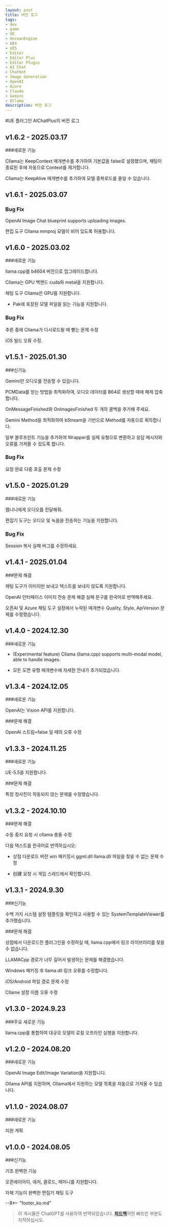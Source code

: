 ```yaml
---
layout: post
title: 버전 로그
tags:
- dev
- game
- UE
- UnreanEngine
- UE4
- UE5
- Editor
- Editor Plus
- Editor Plugin
- AI Chat
- Chatbot
- Image Generation
- OpenAI
- Azure
- Claude
- Gemini
- Ollama
description: 버전 로그
---
```


<meta property="og:title" content="UE 插件 AIChatPlus 版本日志" />

#UE 플러그인 AIChatPlus의 버전 로그

## v1.6.2 - 2025.03.17

###새로운 기능

Cllama는 KeepContext 매개변수를 추가하여 기본값을 false로 설정했으며, 채팅이 종료된 후에 자동으로 Context를 제거합니다.

Cllama는 KeepAlive 매개변수를 추가하여 모델 중복로드를 줄일 수 있습니다.

## v1.6.1 - 2025.03.07

### Bug Fix

OpenAI Image Chat blueprint supports uploading images.

편집 도구 Cllama mmproj 모델이 비어 있도록 허용합니다.

## v1.6.0 - 2025.03.02

###새로운 기능

llama.cpp를 b4604 버전으로 업그레이드합니다.

Cllama는 GPU 백엔드 cuda와 metal을 지원합니다.

채팅 도구 Cllama은 GPU를 지원합니다.

* Pak에 포장된 모델 파일을 읽는 기능을 지원합니다.

### Bug Fix

추론 중에 Cllama가 다시로드될 때 뻗는 문제 수정

iOS 빌드 오류 수정.

## v1.5.1 - 2025.01.30

###신기능

Gemini만 오디오를 전송할 수 있습니다.

PCMData를 얻는 방법을 최적화하여, 오디오 데이터를 B64로 생성할 때에 해제 압축합니다.

OnMessageFinished와 OnImagesFinished 두 개의 콜백을 추가해 주세요.

Gemini Method을 최적화하여 bStream을 기반으로 Method를 자동으로 획득합니다.

일부 블루프린트 기능을 추가하여 Wrapper를 실제 유형으로 변환하고 응답 메시지와 오류를 가져올 수 있도록 합니다.

### Bug Fix

요청 완료 다중 호출 문제 수정

## v1.5.0 - 2025.01.29

###새로운 기능

젬니니에게 오디오를 전달해줘.

편집기 도구는 오디오 및 녹음을 전송하는 기능을 지원합니다.

### Bug Fix

Session 복사 실패 버그를 수정하세요.

## v1.4.1 - 2025.01.04

###문제 해결

채팅 도구가 이미지만 보내고 텍스트를 보내지 않도록 지원합니다.

OpenAI 인터페이스 이미지 전송 문제 해결 실패 문구를 한국어로 번역해주세요.

오픈AI 및 Azure 채팅 도구 설정에서 누락된 매개변수 Quality, Style, ApiVersion 문제를 수정했습니다.

## v1.4.0 - 2024.12.30

###새로운 기능

* (Experimental feature) Cllama (llama.cpp) supports multi-modal model, able to handle images.

* 모든 도면 유형 매개변수에 자세한 안내가 추가되었습니다.

## v1.3.4 - 2024.12.05

###새로운 기능

OpenAI는 Vision API를 지원합니다.

###문제 해결

OpenAI 스트림=false 일 때의 오류 수정

## v1.3.3 - 2024.11.25

###새로운 기능

UE-5.5을 지원합니다.

###문제 해결

특정 청사진이 작동되지 않는 문제를 수정했습니다.

## v1.3.2 - 2024.10.10

###문제 해결

수동 중지 요청 시 cllama 충돌 수정

다음 텍스트를 한국어로 번역하십시오:

* 상점 다운로드 버전 win 패키징시 ggml.dll llama.dll 파일을 찾을 수 없는 문제 수정

* 创建 요청 시 게임 스레드에서 확인합니다.

## v1.3.1 - 2024.9.30

###신기능

수백 가지 시스템 설정 템플릿을 확인하고 사용할 수 있는 SystemTemplateViewer를 추가했습니다.

###문제 해결

상점에서 다운로드한 플러그인을 수정하실 때, llama.cpp에서 링크 라이브러리를 찾을 수 없습니다.

LLAMACpp 경로가 너무 길어서 발생하는 문제를 해결했습니다.

Windows 패키징 후 llama.dll 링크 오류를 수정합니다.

iOS/Android 파일 경로 문제 수정

Cllame 설정 이름 오류 수정

## v1.3.0 - 2024.9.23

###주요 새로운 기능

llama.cpp를 통합하여 대규모 모델의 로컬 오프라인 실행을 지원합니다.

## v1.2.0 - 2024.08.20

###새로운 기능

OpenAI Image Edit/Image Variation을 지원합니다.

Ollama API를 지원하며, Ollama에서 지원하는 모델 목록을 자동으로 가져올 수 있습니다.

## v1.1.0 - 2024.08.07

###새로운 기능

지원 계획

## v1.0.0 - 2024.08.05

###신기능

기초 완벽한 기능

오픈에이아이, 애저, 클로드, 제미니를 지원합니다.

자체 기능이 완벽한 편집기 채팅 도구

--8<-- "footer_ko.md"


> 이 게시물은 ChatGPT를 사용하여 번역되었습니다. [**피드백**](https://github.com/disenone/wiki_blog/issues/new)어떤 빠뜨린 부분도 지적하십시오. 
